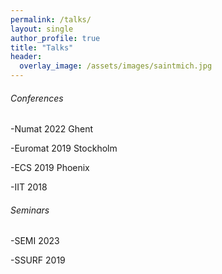 ```yaml
---
permalink: /talks/
layout: single
author_profile: true
title: "Talks"
header:
  overlay_image: /assets/images/saintmich.jpg
---
```

###### Conferences

-Numat 2022 Ghent

-Euromat 2019 Stockholm

-ECS 2019 Phoenix

-IIT 2018 


###### Seminars

-SEMI 2023

-SSURF 2019
